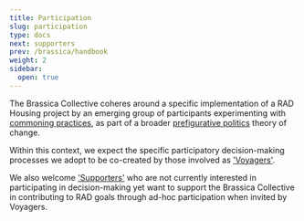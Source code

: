 ```yaml
---
title: Participation
slug: participation
type: docs
next: supporters
prev: /brassica/handbook
weight: 2
sidebar:
  open: true
---
```


The Brassica Collective coheres around a specific implementation of a RAD Housing project by an emerging group of participants experimenting with [commoning practices](https://commonslibrary.org/practising-commoning/), as part of a broader [prefigurative politics](https://commonslibrary.org/prefigurative-politics-in-practice/) theory of change.

Within this context, we expect the specific participatory decision-making processes we adopt to be co-created by those involved as ['Voyagers'](voyagers/).

We also welcome ['Supporters'](supporters/) who are not currently interested in participating in decision-making yet want to support the Brassica Collective in contributing to RAD goals through ad-hoc participation when invited by Voyagers.

